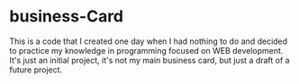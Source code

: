 # business-Card

This is a code that I created one day when I had nothing to do and decided to practice my knowledge in programming focused on WEB development.
It's just an initial project, it's not my main business card, but just a draft of a future project.

